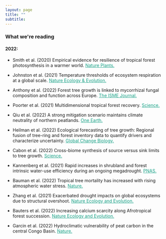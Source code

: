 ```yaml
---
layout: page
title: ""
subtitle:
---
```



### What we're reading

#### 2022:

- Smith et al. (2020) Empirical evidence for resilience of tropical forest photosynthesis in a warmer world. <a href="https://www.nature.com/articles/s41477-020-00780-2/" style="color:#16a085">Nature Plants.</a>

- Johnston et al. (2021) Temperature thresholds of ecosystem respiration at a global scale. <a href="https://www.nature.com/articles/s41559-021-01398-z" style="color:#16a085">Nature Ecology & Evolution.</a>

- Anthony et al. (2022) Forest tree growth is linked to mycorrhizal fungal composition and function across Europe. <a href="https://www.nature.com/articles/s41396-021-01159-7" style="color:#16a085">The ISME Journal.</a>

- Poorter et al. (2021) Multidimensional tropical forest recovery. <a href="https://www.science.org/doi/full/10.1126/science.abh3629" style="color:#16a085">Science.</a>

- Qiu et al. (2022) A strong mitigation scenario maintains climate neutrality of northern peatlands. <a href="https://www.sciencedirect.com/science/article/pii/S2590332221007260" style="color:#16a085">One Earth.</a>

- Heilman et al. (2022) Ecological forecasting of tree growth: Regional fusion of tree-ring and forest inventory data to quantify drivers and characterize uncertainty. <a href="https://onlinelibrary.wiley.com/doi/abs/10.1111/gcb.16038" style="color:#16a085">Global Change Biology.</a>

- Cabon et al. (2022) Cross-biome synthesis of source versus sink limits to tree growth. <a href="https://www.science.org/doi/10.1126/science.abm4875" style="color:#16a085">Science.</a>

- Kannenberg et al. (2021) Rapid increases in shrubland and forest intrinsic water-use efficiency during an ongoing megadrought. <a href="https://www.pnas.org/doi/10.1073/pnas.2118052118" style="color:#16a085">PNAS.</a>

- Bauman et al. (2022) Tropical tree mortality has increased with rising atmospheric water stress. <a href="https://www.nature.com/articles/s41586-022-04737-7" style="color:#16a085">Nature.</a>

- Zhang et al. (2021) Exacerbated drought impacts on global ecosystems due to structural overshoot. <a href="https://www.nature.com/articles/s41559-021-01551-8" style="color:#16a085">Nature Ecology and Evolution.</a>

- Bauters et al. (2022) Increasing calcium scarcity along Afrotropical forest succession. <a href="https://www.nature.com/articles/s41559-022-01810-2" style="color:#16a085">Nature Ecology and Evolution.</a>

- Garcin et al. (2022) Hydroclimatic vulnerability of peat carbon in the central Congo Basin. <a href="https://www.nature.com/articles/s41586-022-05389-3" style="color:#16a085">Nature.</a>


<!-- <iframe src="https://calendar.google.com/calendar/embed?title=CCRC%20Land%20Journal%20Club&amp;showTitle=0&amp;showDate=0&amp;showPrint=0&amp;showTabs=0&amp;showTz=0&amp;mode=AGENDA&amp;height=600&amp;wkst=2&amp;bgcolor=%23ffffff&amp;src=eac5pv3635knld7i97j32emq1c%40group.calendar.google.com&amp;color=%23B1365F&amp;ctz=Australia%2FSydney" style="border-width:0" width="700" height="300" frameborder="0" scrolling="no"></iframe> -->



<!-- Global site tag (gtag.js) - Google Analytics -->
<script async src="https://www.googletagmanager.com/gtag/js?id=UA-45662310-1"></script>
<script>
  window.dataLayer = window.dataLayer || [];
  function gtag(){dataLayer.push(arguments);}
  gtag('js', new Date());

  gtag('config', 'UA-45662310-1');
</script>
